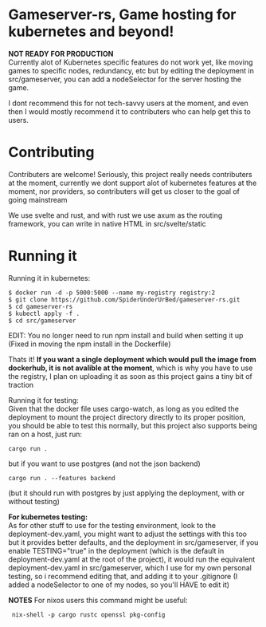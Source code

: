 # Gameserver-rs, Game hosting for kubernetes and beyond!

**NOT READY FOR PRODUCTION** \
Currently alot of Kubernetes specific features do not work yet, like moving games to specific nodes, redundancy, etc but by editing the deployment in src/gameserver, you can add a nodeSelector for the server hosting the game.

I dont recommend this for not tech-savvy users at the moment, and even then I would mostly recommend it to contributers who can help get this to users.

# Contributing

Contributers are welcome! Seriously, this project really needs contributers at the moment, currently we dont support alot of kubernetes features at the moment, nor providers, so contributers will get us closer to the goal of going mainstream

We use svelte and rust, and with rust we use axum as the routing framework, you can write in native HTML in src/svelte/static

# Running it 
Running it in kubernetes:
```
$ docker run -d -p 5000:5000 --name my-registry registry:2
$ git clone https://github.com/SpiderUnderUrBed/gameserver-rs.git
$ cd gameserver-rs
$ kubectl apply -f .
$ cd src/gameserver 
```
EDIT:
You no longer need to run npm install and build when setting it up
(Fixed in moving the npm install in the Dockerfile)

Thats it!
**If you want a single deployment which would pull the image from dockerhub, it is not avalible at the moment**, which is why you have to use the registry, I plan on uploading it as soon as this project gains a tiny bit of traction

Running it for testing: \
Given that the docker file uses cargo-watch, as long as you edited the deployment to mount the project directory directly to its proper position, you should be able to test this normally, but this project also supports being ran on a host, just run:
```
cargo run .
```
but if you want to use postgres (and not the json backend) 
```
cargo run . --features backend
```
(but it should run with postgres by just applying the deployment, with or without testing)

**For kubernetes testing:** \
As for other stuff to use for the testing environment, look to the deployment-dev.yaml, you might want to adjust the settings with this too but it provides better defaults, and the deployment in src/gameserver, if you enable TESTING="true" in the deployment (which is the default in deployment-dev.yaml at the root of the project), it would run the equivalent deployment-dev.yaml in src/gameserver, which I use for my own personal testing, so i recommend editing that, and adding it to your .gitignore (I added a nodeSelector to one of my nodes, so you'll HAVE to edit it)

**NOTES**
For nixos users this command might be useful:
```
 nix-shell -p cargo rustc openssl pkg-config
```